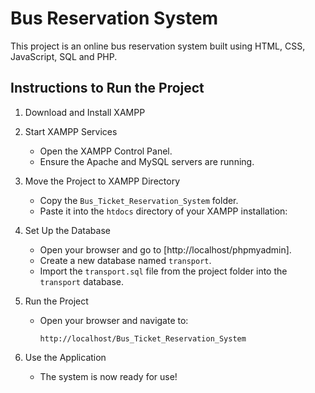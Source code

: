 # Bus Reservation System

This project is an online bus reservation system built using HTML, CSS, JavaScript, SQL and PHP.

## Instructions to Run the Project

1. Download and Install XAMPP  

2. Start XAMPP Services  
   - Open the XAMPP Control Panel.  
   - Ensure the Apache and MySQL servers are running.

3. Move the Project to XAMPP Directory  
   - Copy the `Bus_Ticket_Reservation_System` folder.  
   - Paste it into the `htdocs` directory of your XAMPP installation:  

4. Set Up the Database 
   - Open your browser and go to [http://localhost/phpmyadmin].  
   - Create a new database named `transport`.  
   - Import the `transport.sql` file from the project folder into the `transport` database.

5. Run the Project  
   - Open your browser and navigate to:  
     ```
     http://localhost/Bus_Ticket_Reservation_System
     ```

6. Use the Application 
   - The system is now ready for use!

